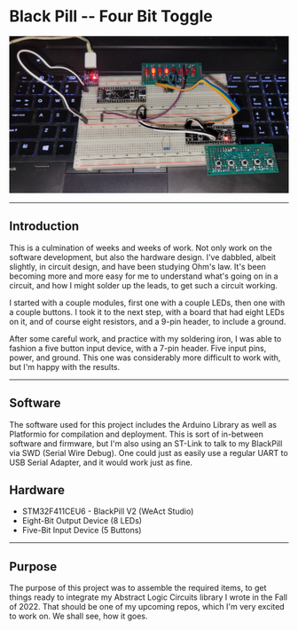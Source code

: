 # Black Pill -- Four Bit Toggle

![Alt Text](FourBit.jpg)

---

## Introduction

This is a culmination of weeks and weeks of work. Not only work
on the software development, but also the hardware design. I've 
dabbled, albeit slightly, in circuit design, and have been 
studying Ohm's law. It's been becoming more and more easy for 
me to understand what's going on in a circuit, and how I might 
solder up the leads, to get such a circuit working. 

I started with a couple modules, first one with a couple LEDs, 
then one with a couple buttons. I took it to the next step, 
with a board that had eight LEDs on it, and of course eight 
resistors, and a 9-pin header, to include a ground. 

After some careful work, and practice with my soldering iron,
I was able to fashion a five button input device, with a 7-pin
header. Five input pins, power, and ground. This one was
considerably more difficult to work with, but I'm happy with 
the results.

---

## Software 

The software used for this project includes the Arduino Library
as well as Platformio for compilation and deployment. This is 
sort of in-between software and firmware, but I'm also using an
ST-Link to talk to my BlackPill via SWD (Serial Wire Debug). One 
could just as easily use a regular UART to USB Serial Adapter, 
and it would work just as fine. 

## Hardware

 + STM32F411CEU6 - BlackPill V2 (WeAct Studio)
 + Eight-Bit Output Device (8 LEDs)
 + Five-Bit Input Device (5 Buttons)

---

## Purpose 

The purpose of this project was to assemble the required 
items, to get things ready to integrate my Abstract Logic
Circuits library I wrote in the Fall of 2022. That should 
be one of my upcoming repos, which I'm very excited to 
work on. We shall see, how it goes.  
